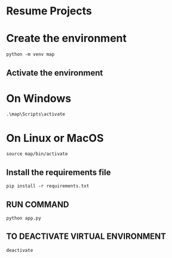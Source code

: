 # Resume Projects
# Create the environment
```
python -m venv map
```
## Activate the environment
# On Windows
```
.\map\Scripts\activate
```
# On Linux or MacOS
```
source map/bin/activate
```
## Install the requirements file

```
pip install -r requirements.txt
```

## RUN COMMAND
```
python app.py
```

## TO DEACTIVATE VIRTUAL ENVIRONMENT
```
deactivate
```